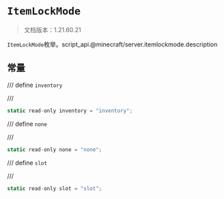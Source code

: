 # `ItemLockMode`

> 文档版本：1.21.60.21

`ItemLockMode`枚举。script_api.@minecraft/server.itemlockmode.description

## 常量

/// define
`inventory`


///

```js
static read-only inventory = "inventory";
```


/// define
`none`


///

```js
static read-only none = "none";
```


/// define
`slot`


///

```js
static read-only slot = "slot";
```

